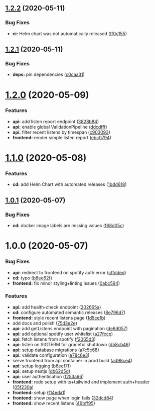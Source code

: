 ## [1.2.2](https://github.com/apricote/Listory/compare/v1.2.1...v1.2.2) (2020-05-11)


### Bug Fixes

* **ci:** Helm chart was not automatically released ([ff0c155](https://github.com/apricote/Listory/commit/ff0c1553f043d00fde7d419d222121253682a77a))

## [1.2.1](https://github.com/apricote/Listory/compare/v1.2.0...v1.2.1) (2020-05-11)


### Bug Fixes

* **deps:** pin dependencies ([c0caa31](https://github.com/apricote/Listory/commit/c0caa31a2b1ed53f69256633242515fa1ff45219))

# [1.2.0](https://github.com/apricote/Listory/compare/v1.1.0...v1.2.0) (2020-05-09)


### Features

* **api:** add listen report endpoint ([3828b84](https://github.com/apricote/Listory/commit/3828b841c2a5f30be19c923ee56ebdbad8e90398))
* **api:** enable global ValidationPipeline ([ddcdfff](https://github.com/apricote/Listory/commit/ddcdfff89b7e23ecb30c7ef09bf000dd8ac43353))
* **api:** filter recent listens by timespan ([c903093](https://github.com/apricote/Listory/commit/c9030937e2c816f7bbf52dad275279cd54b0a024))
* **frontend:** render simple listen report ([ebc0794](https://github.com/apricote/Listory/commit/ebc079435d1dbedb03510ddc97add6e29c8818f7))

# [1.1.0](https://github.com/apricote/Listory/compare/v1.0.1...v1.1.0) (2020-05-08)


### Features

* **cd:** add Helm Chart with automated releases ([1bdd618](https://github.com/apricote/Listory/commit/1bdd6181baf18a3f3608298fc4a8287228357eb8))

## [1.0.1](https://github.com/apricote/Listory/compare/v1.0.0...v1.0.1) (2020-05-07)


### Bug Fixes

* **cd:** docker image labels are missing values ([f68d05c](https://github.com/apricote/Listory/commit/f68d05ce1455d6500ab8599ffc5426d3b0aab088))

# 1.0.0 (2020-05-07)


### Bug Fixes

* **api:** redirect to frontend on spotify auth error ([cffdded](https://github.com/apricote/Listory/commit/cffddedc8189b2813bf20b23cf87bcccb40b33e0))
* **cd:** typo ([b8ee62f](https://github.com/apricote/Listory/commit/b8ee62ff09d0717d8bda3d8a00a772242df27095))
* **frontend:** fix minor styling+linting issues ([0abc594](https://github.com/apricote/Listory/commit/0abc594db44edf572d6904f3287ab800a3fc2aa0))


### Features

* **api:** add health-check endpoint ([202665a](https://github.com/apricote/Listory/commit/202665a51038cb64b058210f998ea8f04874848b))
* **cd:** configure automated semantic releases ([8e796d7](https://github.com/apricote/Listory/commit/8e796d7e78ad0d44f54439c35cdf6602c1b3a95c))
* **frontend:** style recent listens page ([1d5cefb](https://github.com/apricote/Listory/commit/1d5cefb44732fa0ae9021fa8fb03eb2ed8e35f26))
* add docs and polish ([75d3e2e](https://github.com/apricote/Listory/commit/75d3e2edbd4d0a867faf66241649884fe04d75e2))
* **api:** add getListens endpoint with pagination ([de6d057](https://github.com/apricote/Listory/commit/de6d057f80fb4f0b83c22ddf7bcc181cbca97c23))
* **api:** add optional spotify user whitelist ([a27fcce](https://github.com/apricote/Listory/commit/a27fcce03b2bfc8b463bdc6d0b2d4921abad5cd5))
* **api:** fetch listens from spotify ([f2065d3](https://github.com/apricote/Listory/commit/f2065d3f1ff56c992568bdae23bf6e2bea074cf5))
* **api:** listen on SIGTERM for graceful shutdown ([d58cb46](https://github.com/apricote/Listory/commit/d58cb46f3ed3812a017b609f6929f61923573385))
* **api:** setup database migrations ([a7c5c68](https://github.com/apricote/Listory/commit/a7c5c68540562e4667317c998505f049a1696f05))
* **api:** validate configuration ([e78c6e3](https://github.com/apricote/Listory/commit/e78c6e312dc4a7b3fbf8ff40f55cede74839a1fa))
* serve frontend from api container in prod build ([ad98ce4](https://github.com/apricote/Listory/commit/ad98ce4e880923001daea9794b3781f23fcfd657))
* **api:** setup logging ([b6eef7f](https://github.com/apricote/Listory/commit/b6eef7f0902e9878f3de7c77ceb8e20fbc344904))
* **api:** setup nestjs ([db62d5d](https://github.com/apricote/Listory/commit/db62d5d90899edcd8847174f67fcf3f8d86ad7de))
* **api:** user authentication ([f253a66](https://github.com/apricote/Listory/commit/f253a66f86d917a478cd2cf132303520912d262c))
* **frontend:** redo setup with ts+tailwind and implement auth+header ([05f230a](https://github.com/apricote/Listory/commit/05f230a7cebf484407dfd680faff7520c25949a6))
* **frontend:** setup ([f14eda1](https://github.com/apricote/Listory/commit/f14eda16ac1b20390508b35af80bea10cf144040))
* **frontend:** show page when login fails ([32dcd84](https://github.com/apricote/Listory/commit/32dcd84964c9f5dcf3e18bd214dbe08893a036a5))
* **frontend:** show recent listens ([49bff95](https://github.com/apricote/Listory/commit/49bff95ea59a6d5ac33c0277636e13d2679d9a47))
